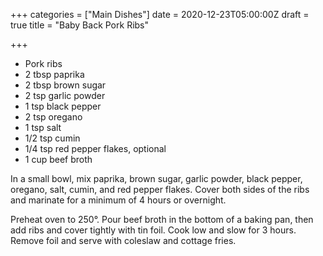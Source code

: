 +++
categories = ["Main Dishes"]
date = 2020-12-23T05:00:00Z
draft = true
title = "Baby Back Pork Ribs"

+++
* Pork ribs 
* 2 tbsp paprika 
* 2 tbsp brown sugar 
* 2 tsp garlic powder 
* 1 tsp black pepper 
* 2 tsp oregano 
* 1 tsp salt 
* 1/2 tsp cumin 
* 1/4 tsp red pepper flakes, optional 
* 1 cup beef broth

In a small bowl, mix paprika, brown sugar, garlic powder, black pepper, oregano, salt, cumin, and red pepper flakes. Cover both sides of the ribs and marinate for a minimum of 4 hours or overnight. 

Preheat oven to 250°. Pour beef broth in the bottom of a baking pan, then add ribs and cover tightly with tin foil. Cook low and slow for 3 hours. Remove foil and serve with coleslaw and cottage fries.